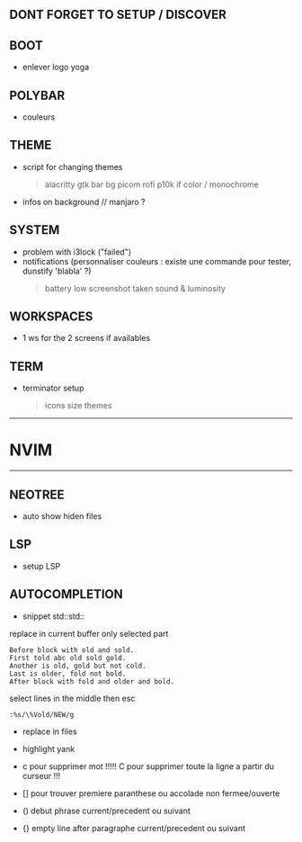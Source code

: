 ## DONT FORGET TO SETUP / DISCOVER

## BOOT
- enlever logo yoga
  
## POLYBAR
- couleurs

## THEME
- script for changing themes
	> alacritty
	> gtk
	> bar
	> bg
	> picom
	> rofi
	> p10k if color / monochrome
- infos on background // manjaro ?

## SYSTEM
- problem with i3lock ("failed")
- notifications (personnaliser couleurs : existe une commande pour tester, dunstify 'blabla' ?)
	> battery low
	> screenshot taken
	> sound & luminosity

## WORKSPACES
- 1 ws for the 2 screens if availables

## TERM
- terminator setup
    > icons size
    > themes


____________________________________________
# NVIM
____________________________________________

## NEOTREE
- auto show hiden files

## LSP
- setup LSP

## AUTOCOMPLETION
- snippet std::std::

replace in current buffer only selected part
```
Before block with old and sold.
First told abc old sold gold.
Another is old, gold but not cold.
Last is older, fold not bold.
After block with fold and older and bold.
```
select lines in the middle then esc
```
:%s/\%Vold/NEW/g
```


- replace in files
- highlight yank

- c pour supprimer mot !!!!! C pour supprimer toute la ligne a partir du curseur !!!
- [] pour trouver premiere paranthese ou accolade non fermee/ouverte
- () debut phrase current/precedent ou suivant
- {} empty line after paragraphe current/precedent ou suivant

